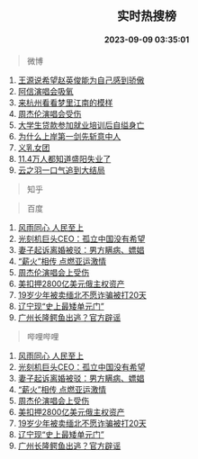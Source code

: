 <div align="center"><h2>实时热搜榜</h2><h4>2023-09-09 03:35:01</h4></div>

> 微博  

1. [王源说希望赵英俊能为自己感到骄傲](https://s.weibo.com/weibo?q=%23%E7%8E%8B%E6%BA%90%E8%AF%B4%E5%B8%8C%E6%9C%9B%E8%B5%B5%E8%8B%B1%E4%BF%8A%E8%83%BD%E4%B8%BA%E8%87%AA%E5%B7%B1%E6%84%9F%E5%88%B0%E9%AA%84%E5%82%B2%23&t=31&band_rank=1&Refer=top)<br />
2. [阿信演唱会吸氧](https://s.weibo.com/weibo?q=%23%E9%98%BF%E4%BF%A1%E6%BC%94%E5%94%B1%E4%BC%9A%E5%90%B8%E6%B0%A7%23&t=31&band_rank=2&Refer=top)<br />
3. [来杭州看看梦里江南的模样](https://s.weibo.com/weibo?q=%23%E6%9D%A5%E6%9D%AD%E5%B7%9E%E7%9C%8B%E7%9C%8B%E6%A2%A6%E9%87%8C%E6%B1%9F%E5%8D%97%E7%9A%84%E6%A8%A1%E6%A0%B7%23&t=31&band_rank=3&Refer=top)<br />
4. [周杰伦演唱会受伤](https://s.weibo.com/weibo?q=%23%E5%91%A8%E6%9D%B0%E4%BC%A6%E6%BC%94%E5%94%B1%E4%BC%9A%E5%8F%97%E4%BC%A4%23&t=31&band_rank=4&Refer=top)<br />
5. [大学生贷款参加就业培训后自缢身亡](https://s.weibo.com/weibo?q=%23%E5%A4%A7%E5%AD%A6%E7%94%9F%E8%B4%B7%E6%AC%BE%E5%8F%82%E5%8A%A0%E5%B0%B1%E4%B8%9A%E5%9F%B9%E8%AE%AD%E5%90%8E%E8%87%AA%E7%BC%A2%E8%BA%AB%E4%BA%A1%23&t=31&band_rank=5&Refer=top)<br />
6. [为什么上岸第一剑先斩意中人](https://s.weibo.com/weibo?q=%23%E4%B8%BA%E4%BB%80%E4%B9%88%E4%B8%8A%E5%B2%B8%E7%AC%AC%E4%B8%80%E5%89%91%E5%85%88%E6%96%A9%E6%84%8F%E4%B8%AD%E4%BA%BA%23&t=31&band_rank=6&Refer=top)<br />
7. [义乳女团](https://s.weibo.com/weibo?q=%E4%B9%89%E4%B9%B3%E5%A5%B3%E5%9B%A2&t=31&band_rank=7&Refer=top)<br />
8. [11.4万人都知道盛阳失业了](https://s.weibo.com/weibo?q=%2311.4%E4%B8%87%E4%BA%BA%E9%83%BD%E7%9F%A5%E9%81%93%E7%9B%9B%E9%98%B3%E5%A4%B1%E4%B8%9A%E4%BA%86%23&t=31&band_rank=8&Refer=top)<br />
9. [云之羽一口气追到大结局](https://s.weibo.com/weibo?q=%23%E4%BA%91%E4%B9%8B%E7%BE%BD%E4%B8%80%E5%8F%A3%E6%B0%94%E8%BF%BD%E5%88%B0%E5%A4%A7%E7%BB%93%E5%B1%80%23&t=31&band_rank=9&Refer=top)<br />

> 知乎  


> 百度  

1. [风雨同心 人民至上](https://www.baidu.com/s?wd=%E9%A3%8E%E9%9B%A8%E5%90%8C%E5%BF%83+%E4%BA%BA%E6%B0%91%E8%87%B3%E4%B8%8A&sa=fyb_news&rsv_dl=fyb_news)<br />
2. [光刻机巨头CEO：孤立中国没有希望](https://www.baidu.com/s?wd=%E5%85%89%E5%88%BB%E6%9C%BA%E5%B7%A8%E5%A4%B4CEO%EF%BC%9A%E5%AD%A4%E7%AB%8B%E4%B8%AD%E5%9B%BD%E6%B2%A1%E6%9C%89%E5%B8%8C%E6%9C%9B&sa=fyb_news&rsv_dl=fyb_news)<br />
3. [妻子起诉离婚被驳：男方瞒病、嫖娼](https://www.baidu.com/s?wd=%E5%A6%BB%E5%AD%90%E8%B5%B7%E8%AF%89%E7%A6%BB%E5%A9%9A%E8%A2%AB%E9%A9%B3%EF%BC%9A%E7%94%B7%E6%96%B9%E7%9E%92%E7%97%85%E3%80%81%E5%AB%96%E5%A8%BC&sa=fyb_news&rsv_dl=fyb_news)<br />
4. [“薪火”相传 点燃亚运激情](https://www.baidu.com/s?wd=%E2%80%9C%E8%96%AA%E7%81%AB%E2%80%9D%E7%9B%B8%E4%BC%A0+%E7%82%B9%E7%87%83%E4%BA%9A%E8%BF%90%E6%BF%80%E6%83%85&sa=fyb_news&rsv_dl=fyb_news)<br />
5. [周杰伦演唱会上受伤](https://www.baidu.com/s?wd=%E5%91%A8%E6%9D%B0%E4%BC%A6%E6%BC%94%E5%94%B1%E4%BC%9A%E4%B8%8A%E5%8F%97%E4%BC%A4&sa=fyb_news&rsv_dl=fyb_news)<br />
6. [美扣押2800亿美元俄主权资产](https://www.baidu.com/s?wd=%E7%BE%8E%E6%89%A3%E6%8A%BC2800%E4%BA%BF%E7%BE%8E%E5%85%83%E4%BF%84%E4%B8%BB%E6%9D%83%E8%B5%84%E4%BA%A7&sa=fyb_news&rsv_dl=fyb_news)<br />
7. [19岁少年被卖缅北不愿诈骗被打20天](https://www.baidu.com/s?wd=19%E5%B2%81%E5%B0%91%E5%B9%B4%E8%A2%AB%E5%8D%96%E7%BC%85%E5%8C%97%E4%B8%8D%E6%84%BF%E8%AF%88%E9%AA%97%E8%A2%AB%E6%89%9320%E5%A4%A9&sa=fyb_news&rsv_dl=fyb_news)<br />
8. [辽宁现“史上最矮单元门”](https://www.baidu.com/s?wd=%E8%BE%BD%E5%AE%81%E7%8E%B0%E2%80%9C%E5%8F%B2%E4%B8%8A%E6%9C%80%E7%9F%AE%E5%8D%95%E5%85%83%E9%97%A8%E2%80%9D&sa=fyb_news&rsv_dl=fyb_news)<br />
9. [广州长隆鳄鱼出逃？官方辟谣](https://www.baidu.com/s?wd=%E5%B9%BF%E5%B7%9E%E9%95%BF%E9%9A%86%E9%B3%84%E9%B1%BC%E5%87%BA%E9%80%83%EF%BC%9F%E5%AE%98%E6%96%B9%E8%BE%9F%E8%B0%A3&sa=fyb_news&rsv_dl=fyb_news)<br />

> 哔哩哔哩  

1. [风雨同心 人民至上](https://www.baidu.com/s?wd=%E9%A3%8E%E9%9B%A8%E5%90%8C%E5%BF%83+%E4%BA%BA%E6%B0%91%E8%87%B3%E4%B8%8A&sa=fyb_news&rsv_dl=fyb_news)<br />
2. [光刻机巨头CEO：孤立中国没有希望](https://www.baidu.com/s?wd=%E5%85%89%E5%88%BB%E6%9C%BA%E5%B7%A8%E5%A4%B4CEO%EF%BC%9A%E5%AD%A4%E7%AB%8B%E4%B8%AD%E5%9B%BD%E6%B2%A1%E6%9C%89%E5%B8%8C%E6%9C%9B&sa=fyb_news&rsv_dl=fyb_news)<br />
3. [妻子起诉离婚被驳：男方瞒病、嫖娼](https://www.baidu.com/s?wd=%E5%A6%BB%E5%AD%90%E8%B5%B7%E8%AF%89%E7%A6%BB%E5%A9%9A%E8%A2%AB%E9%A9%B3%EF%BC%9A%E7%94%B7%E6%96%B9%E7%9E%92%E7%97%85%E3%80%81%E5%AB%96%E5%A8%BC&sa=fyb_news&rsv_dl=fyb_news)<br />
4. [“薪火”相传 点燃亚运激情](https://www.baidu.com/s?wd=%E2%80%9C%E8%96%AA%E7%81%AB%E2%80%9D%E7%9B%B8%E4%BC%A0+%E7%82%B9%E7%87%83%E4%BA%9A%E8%BF%90%E6%BF%80%E6%83%85&sa=fyb_news&rsv_dl=fyb_news)<br />
5. [周杰伦演唱会上受伤](https://www.baidu.com/s?wd=%E5%91%A8%E6%9D%B0%E4%BC%A6%E6%BC%94%E5%94%B1%E4%BC%9A%E4%B8%8A%E5%8F%97%E4%BC%A4&sa=fyb_news&rsv_dl=fyb_news)<br />
6. [美扣押2800亿美元俄主权资产](https://www.baidu.com/s?wd=%E7%BE%8E%E6%89%A3%E6%8A%BC2800%E4%BA%BF%E7%BE%8E%E5%85%83%E4%BF%84%E4%B8%BB%E6%9D%83%E8%B5%84%E4%BA%A7&sa=fyb_news&rsv_dl=fyb_news)<br />
7. [19岁少年被卖缅北不愿诈骗被打20天](https://www.baidu.com/s?wd=19%E5%B2%81%E5%B0%91%E5%B9%B4%E8%A2%AB%E5%8D%96%E7%BC%85%E5%8C%97%E4%B8%8D%E6%84%BF%E8%AF%88%E9%AA%97%E8%A2%AB%E6%89%9320%E5%A4%A9&sa=fyb_news&rsv_dl=fyb_news)<br />
8. [辽宁现“史上最矮单元门”](https://www.baidu.com/s?wd=%E8%BE%BD%E5%AE%81%E7%8E%B0%E2%80%9C%E5%8F%B2%E4%B8%8A%E6%9C%80%E7%9F%AE%E5%8D%95%E5%85%83%E9%97%A8%E2%80%9D&sa=fyb_news&rsv_dl=fyb_news)<br />
9. [广州长隆鳄鱼出逃？官方辟谣](https://www.baidu.com/s?wd=%E5%B9%BF%E5%B7%9E%E9%95%BF%E9%9A%86%E9%B3%84%E9%B1%BC%E5%87%BA%E9%80%83%EF%BC%9F%E5%AE%98%E6%96%B9%E8%BE%9F%E8%B0%A3&sa=fyb_news&rsv_dl=fyb_news)<br />
